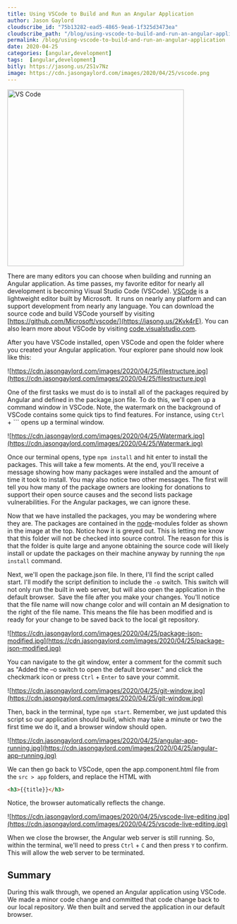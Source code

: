 ```yaml
---
title: Using VSCode to Build and Run an Angular Application
author: Jason Gaylord
cloudscribe_id: "75b13282-ead5-4865-9ea6-1f325d3473ea"
cloudscribe_path: "/blog/using-vscode-to-build-and-run-an-angular-application"
permalink: /blog/using-vscode-to-build-and-run-an-angular-application
date: 2020-04-25
categories: [angular,development]
tags:  [angular,development]
bitly: https://jasong.us/2S1v7Nz
image: https://cdn.jasongaylord.com/images/2020/04/25/vscode.png
---
```


<img src="https://cdn.jasongaylord.com/images/2020/04/25/vscode.png" alt="VS Code" style="width: 400px;" />

There are many editors you can choose when building and running an Angular application. As time passes, my favorite editor for nearly all development is becoming Visual Studio Code (VSCode). [VSCode](https://jasong.us/code) is a lightweight editor built by Microsoft.  It runs on nearly any platform and can support development from nearly any language. You can download the source code and build VSCode yourself by visiting [https://github.com/Microsoft/vscode/](https://jasong.us/2Kvk4rE). You can also learn more about VSCode by visiting [code.visualstudio.com](https://jasong.us/code).

After you have VSCode installed, open VSCode and open the folder where you created your Angular application. Your explorer pane should now look like this:

![https://cdn.jasongaylord.com/images/2020/04/25/filestructure.jpg](https://cdn.jasongaylord.com/images/2020/04/25/filestructure.jpg)

One of the first tasks we must do is to install all of the packages required by Angular and defined in the package.json file. To do this, we'll open up a command window in VSCode. Note, the watermark on the background of VSCode contains some quick tips to find features. For instance, using `Ctrl` + ``` opens up a terminal window.

![https://cdn.jasongaylord.com/images/2020/04/25/Watermark.jpg](https://cdn.jasongaylord.com/images/2020/04/25/Watermark.jpg)

Once our terminal opens, type `npm install` and hit enter to install the packages. This will take a few moments. At the end, you'll receive a message showing how many packages were installed and the amount of time it took to install. You may also notice two other messages. The first will tell you how many of the package owners are looking for donations to support their open source causes and the second lists package vulnerabilities. For the Angular packages, we can ignore these. 

Now that we have installed the packages, you may be wondering where they are. The packages are contained in the [node](https://jasong.us/2xroU6F)-modules folder as shown in the image at the top. Notice how it is greyed out. This is letting me know that this folder will not be checked into source control. The reason for this is that the folder is quite large and anyone obtaining the source code will likely install or update the packages on their machine anyway by running the `npm install` command.

Next, we'll open the package.json file. In there, I'll find the script called start. I'll modify the script definition to include the `-o` switch. This switch will not only run the built in web server, but will also open the application in the default browser.  Save the file after you make your changes. You'll notice that the file name will now change color and will contain an M designation to the right of the file name. This means the file has been modified and is ready for your change to be saved back to the local git repository. 

![https://cdn.jasongaylord.com/images/2020/04/25/package-json-modified.jpg](https://cdn.jasongaylord.com/images/2020/04/25/package-json-modified.jpg)

You can navigate to the git window, enter a comment for the commit such as "Added the –o switch to open the default browser." and click the checkmark icon or press `Ctrl` + `Enter` to save your commit.

![https://cdn.jasongaylord.com/images/2020/04/25/git-window.jpg](https://cdn.jasongaylord.com/images/2020/04/25/git-window.jpg)

Then, back in the terminal, type `npm start`. Remember, we just updated this script so our application should build, which may take a minute or two the first time we do it, and a browser window should open. 

![https://cdn.jasongaylord.com/images/2020/04/25/angular-app-running.jpg](https://cdn.jasongaylord.com/images/2020/04/25/angular-app-running.jpg)

We can then go back to VSCode, open the app.component.html file from the `src > app` folders, and replace the HTML with 

```html
<h3>{{title}}</h3>
```

Notice, the browser automatically reflects the change.

![https://cdn.jasongaylord.com/images/2020/04/25/vscode-live-editing.jpg](https://cdn.jasongaylord.com/images/2020/04/25/vscode-live-editing.jpg)

When we close the browser, the Angular web server is still running. So, within the terminal, we'll need to press `Ctrl` + `C` and then press `Y` to confirm. This will allow the web server to be terminated.

## Summary
During this walk through, we opened an Angular application using VSCode. We made a minor code change and committed that code change back to our local repository. We then built and served the application in our default browser.